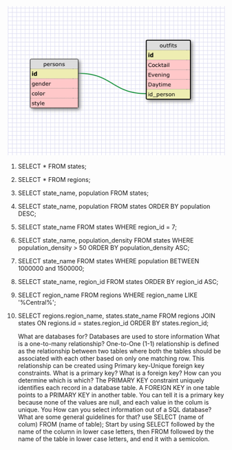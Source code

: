 ![Alt Text](imgs/Exercise8-4.png)


1. SELECT * FROM states;
2. SELECT * FROM regions;
3. SELECT state_name, population FROM states;
4. SELECT state_name, population FROM states ORDER BY population DESC;
5. SELECT state_name FROM states WHERE region_id = 7;
6. SELECT state_name, population_density FROM states WHERE population_density > 50 ORDER BY population_density ASC;
7. SELECT state_name FROM states WHERE population BETWEEN 1000000 and 1500000;
8. SELECT state_name, region_id FROM states ORDER BY region_id ASC;
9. SELECT region_name FROM regions WHERE region_name LIKE '%Central%';
10. SELECT regions.region_name, states.state_name FROM regions JOIN states ON regions.id = states.region_id ORDER BY states.region_id;

	What are databases for? Databases are used to store information 
	What is a one-to-many relationship? One-to-One (1-1) relationship is defined as the relationship between two tables where both the tables should be associated with each other based on only one matching row. This relationship can be created using Primary key-Unique foreign key constraints.
	What is a primary key? What is a foreign key? How can you determine which is which? The PRIMARY KEY constraint uniquely identifies each record in a database table. A FOREIGN KEY in one table points to a PRIMARY KEY in another table. You can tell it is a primary key because none of the values are null, and each value in the colum is unique. You 
	How can you select information out of a SQL database? What are some general guidelines for that? use SELECT (name of colum) FROM (name of table); Start by using SELECT followed by the name of the column in lower case letters, then FROM followed by the name of the table in lower case letters, and end it with a semicolon. 
